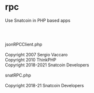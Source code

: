 # rpc
Use Snatcoin in PHP based apps

<br><br>




jsonRPCClient.php
<br><br>
Copyright 2007 Sergio Vaccaro<br>
Copyright 2010 ThinkPHP<br>
Copyright 2018-2021 Snatcoin Developers
<br><br>
snatRPC.php
<br><br>
Copyright 2018-21 Snatcoin Developers
